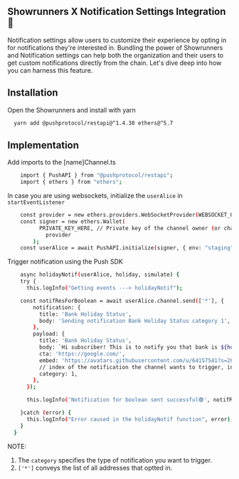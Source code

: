 ## Showrunners X Notification Settings Integration🔔

Notification settings allow users to customize their experience by opting in for notifications they're interested in. Bundling the power of Showrunners and Notification settings can help both the organization and their users to get custom notifications directly from the chain.
Let's dive deep into how you can harness this feature.

## Installation

Open the Showrunners and install with yarn

```bash
  yarn add @pushprotocol/restapi@^1.4.30 ethers@^5.7
```

## Implementation
Add imports to the [name]Channel.ts

```bash
    import { PushAPI } from "@pushprotocol/restapi";
    import { ethers } from "ethers";
```

In case you are using websockets, initialize the `userAlice` in `startEventListener`

```bash
    const provider = new ethers.providers.WebSocketProvider(WEBSOCKET_URL_HERE);
    const signer = new ethers.Wallet(
          PRIVATE_KEY_HERE, // Private key of the channel owner (or channel creation wallet)
            provider
        );
    const userAlice = await PushAPI.initialize(signer, { env: "staging" });
```

Trigger notification using the Push SDK 

```bash
    async holidayNotif(userAlice, holiday, simulate) {
    try {
      this.logInfo("Getting events ---> holidayNotif");

    const notifResForBoolean = await userAlice.channel.send(['*'], {
        notification: {
          title: 'Bank Holiday Status',
          body: 'Sending notification Bank Holiday Status category 1',
        },
        payload: {
          title: 'Bank Holiday Status',
          body: `Hi subscriber! This is to notify you that bank is ${holiday == true ? 'closed' : 'open'} today.`,
          cta: 'https://google.com/',
          embed: 'https://avatars.githubusercontent.com/u/64157541?s=200&v=4',
          // index of the notification the channel wants to trigger, in this for 1st index which is for Boolean type
          category: 1,
        },
      });

      this.logInfo('Notification for boolean sent successful🟢', notifResForBoolean)

    }catch (error) {
      this.logInfo("Error caused in the holidayNotif function", error);
    }
  }
```

NOTE: 
1. The `category` specifies the type of notification you want to trigger.
2. `['*']` conveys the list of all addresses that optted in. 
